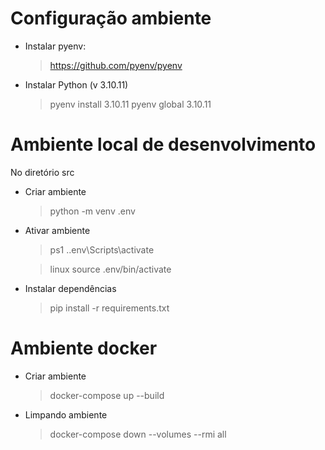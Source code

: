 # Configuração ambiente

-   Instalar pyenv:
    
    > https://github.com/pyenv/pyenv

-   Instalar Python (v 3.10.11)

    > pyenv install 3.10.11
    > pyenv global 3.10.11

# Ambiente local de desenvolvimento

No diretório src

-   Criar ambiente

    > python -m venv .env

-   Ativar ambiente

    > ps1
    > .\.env\Scripts\activate

    > linux
    > source .env/bin/activate

-   Instalar dependências
    > pip install -r requirements.txt


# Ambiente docker

-   Criar ambiente

    > docker-compose up --build

-   Limpando ambiente
    > docker-compose down --volumes --rmi all